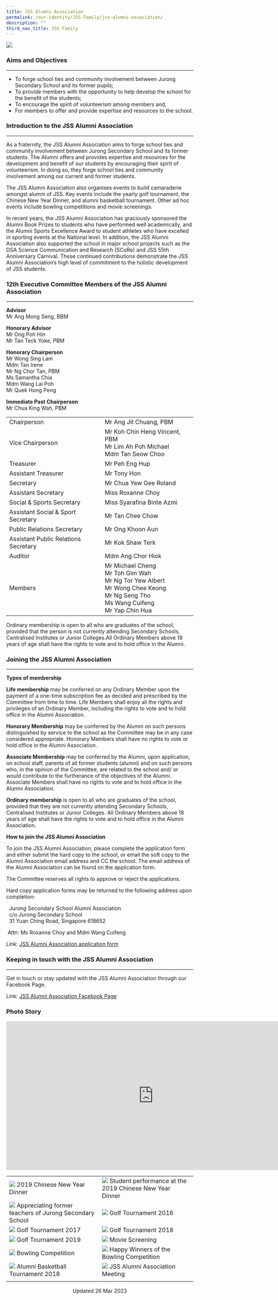 ```yaml
---
title: JSS Alumni Association
permalink: /our-identity/JSS-Family/jss-alumni-association/
description: ""
third_nav_title: JSS Family
---
```

![](/images/JSS%20Alumni%202019.jpg)

### Aims and Objectives
-------------------

*   To forge school ties and community involvement between Jurong Secondary School and its former pupils;
*   To provide members with the opportunity to help develop the school for the benefit of the students;
*   To encourage the spirit of volunteerism among members and,
*   For members to offer and provide expertise and resources to the school.

### Introduction to the JSS Alumni Association
------------------------------------------

As a fraternity, the JSS Alumni Association aims to forge school ties and community involvement between Jurong Secondary School and its former students. The Alumni offers and provides expertise and resources for the development and benefit of our students by encouraging their spirit of volunteerism. In doing so, they forge school ties and community involvement among our current and former students.

  

The JSS Alumni Association also organises events to build camaraderie amongst alumni of JSS. Key events include the yearly golf tournament, the Chinese New Year Dinner, and alumni basketball tournament. Other ad hoc events include bowling competitions and movie screenings.

  

In recent years, the JSS Alumni Association has graciously sponsored the Alumni Book Prizes to students who have performed well academically, and the Alumni Sports Excellence Award to student athletes who have excelled in sporting events at the National level. In addition, the JSS Alumni Association also supported the school in major school projects such as the DSA Science Communication and Research (SCoRe) and JSS 55th Anniversary Carnival. These continued contributions demonstrate the JSS Alumni Association’s high level of commitment to the holistic development of JSS students.

### 12th Executive Committee Members of the JSS Alumni Association
--------------------------------------------------------------

**Advisor**<br>
Mr Ang Mong Seng, BBM

  

**Honorary Advisor**<br>
Mr Ong Poh Hin
<br>Mr Tan Teck Yoke, PBM

  

**Honorary Chairperson**<br>
Mr Wong Sing Lam<br>
Mdm Tan Irene<br>
Mr Ng Chor Tan, PBM<br>
Ms Samantha Chia<br>
Mdm Wang Lai Poh<br>
Mr Quek Hong Peng

  

**Immediate Past Chairperson**<br>
Mr Chua King Wah, PBM



|  |  | |
| -------- | -------- | -------- |
| Chairperson    | Mr Ang Jit Chuang, PBM  |  |
| Vice Chairperson   |  Mr Koh Chin Heng Vincent, PBM<br>Mr Lim Ah Poh Michael<br> Mdm Tan Seow Choo |  |
| Treasurer   | Mr Peh Eng Hup |  |
| Assistant Treasurer| Mr Tony Hon |  |
| Secretary| Mr Chua Yew Gee Roland|  |
| Assistant Secretary| Miss Roxanne Choy |  |
| Social &amp; Sports Secretary| Miss Syarafina Binte Azmi |  |
| Assistant Social &amp; Sport Secretary| Mr Tan Chee Chow |  |
| Public Relations Secretary| Mr Ong Khoon Aun |  |
| Assistant Public Relations Secretary| Mr Kok Shaw Terk |  |
|Auditor| Mdm Ang Chor Hiok|  |
| Members| Mr Michael Cheng<br>Mr Toh Gim Wah<br>Mr Ng Tor Yew Albert<br>Mr Wong Chee Keong<br>Mr Ng Seng Tho<br>Ms Wang Cuifeng<br>Mr Yap Chin Hua |  |

Ordinary membership is open to all who are graduates of the school, provided that the person is not currently attending Secondary Schools, Centralised Institutes or Junior Colleges.All Ordinary Members above 18 years of age shall have the rights to vote and to hold office in the Alumni.

### Joining the JSS Alumni Association
----------------------------------

**Types of membership**

  

**Life membership**&nbsp;may be conferred on any Ordinary Member upon the payment of a one-time subscription fee as decided and prescribed by the Committee from time to time. Life Members shall enjoy all the rights and privileges of an Ordinary Member, including the rights to vote and to hold office in the Alumni Association.

  

**Honorary Membership**&nbsp;may be conferred by the Alumni on such persons distinguished by service to the school as the Committee may be in any case considered appropriate. Honorary Members shall have no rights to vote or hold office in the Alumni Association.

  

**Associate Membership**&nbsp;may be conferred by the Alumni, upon application, on school staff, parents of all former students (alumni) and on such persons who, in the opinion of the Committee, are related to the school and/ or would contribute to the furtherance of the objectives of the Alumni. Associate Members shall have no rights to vote and to hold office in the Alumni Association.

  

**Ordinary membership**&nbsp;is open to all who are graduates of the school, provided that they are not currently attending Secondary Schools, Centralised Institutes or Junior Colleges. All Ordinary Members above 18 years of age shall have the rights to vote and to hold office in the Alumni Association.

  

**How to join the JSS Alumni Association**

  

To join the JSS Alumni Association, please complete the application form and either submit the hard copy to the school, or email the soft copy to the Alumni Association email address and CC the school. The email address of the Alumni Association can be found on the application form.

  

The Committee reserves all rights to approve or reject the applications.

  

Hard copy application forms may be returned to the following address upon completion:

  

&nbsp;&nbsp;Jurong Secondary School Alumni Association<br>
&nbsp;&nbsp;c/o Jurong Secondary School<br>
&nbsp;&nbsp;31 Yuan Ching Road, Singapore 618652  

&nbsp;Attn: Ms Roxanne Choy and Mdm Wang Cuifeng

Link:&nbsp;[JSS Alumni Association application form](https://jurongsec.moe.edu.sg/qql/slot/u184/JSS%202022/About%20Us/JSS%20Family/JSS%20Alumni%20Association/Application_form_JSSAA%20.pdf)

### Keeping in touch with the JSS Alumni Association
------------------------------------------------

Get in touch or stay updated with the JSS Alumni Association through our Facebook Page.

  

Link:&nbsp;[JSS Alumni Association Facebook Page](https://www.facebook.com/Jurong-Secondary-School-Alumni-Association-171815156192778/)

### Photo Story

<iframe allowfullscreen="true" height="400" width="791" frameborder="0" src="https://docs.google.com/presentation/d/e/2PACX-1vS7okKUfgebrUf0kqRUZEMVQp_K4LuMNCOI187X3HDgIWbyH1nA2aNle4HYZ-mQRaqwbx4Da36DbCFM/embed?start=false&amp;loop=true&amp;delayms=3000"></iframe>

|  |  |
| -------- | -------- |
| ![](/images/Alumni%201.jpg) 2019 Chinese New Year Dinner | ![](/images/Alumni%202.jpg) Student performance at the 2019 Chinese New Year Dinner | 
| ![](/images/Alumni%203.jpg) Appreciating former teachers of Jurong Secondary School | ![](/images/Alumni%204.jpg) Golf Tournament 2016 |
| ![](/images/Alumni%205.jpg) Golf Tournament 2017 | ![](/images/Alumni%206.jpg) Golf Tournament 2018 |
| ![](/images/Alumni%207.jpg) Golf Tournament 2019 | ![](/images/Alumni%208.jpg) Movie Screening | 
| ![](/images/Alumni%209.jpg)&nbsp;Bowling Competition | ![](/images/Alumni%2010.jpg) Happy Winners of the Bowling Competition |
| ![](/images/Alumni%2011.jpg) Alumni Basketball Tournament 2018 | ![](/images/Alumni%2012.jpg) JSS Alumni Association Meeting | 
| | |

<center> Updated 26 Mar 2023 </center>